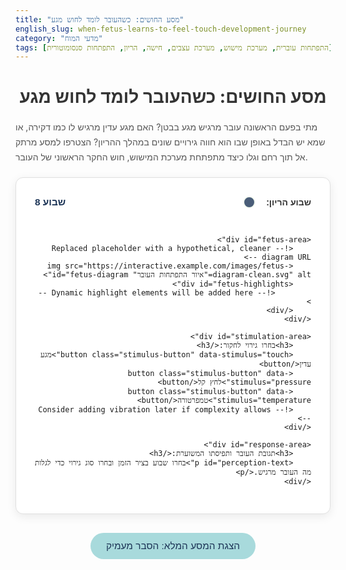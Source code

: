 ```yaml
---
title: "מסע החושים: כשהעובר לומד לחוש מגע"
english_slug: when-fetus-learns-to-feel-touch-development-journey
category: "מדעי המוח"
tags: [התפתחות עוברית, מערכת מישוש, מערכת עצבים, חישה, הריון, התפתחות סנסומוטורית]
---
```

<h1>מסע החושים: כשהעובר לומד לחוש מגע</h1>

<p>מתי בפעם הראשונה עובר מרגיש מגע בבטן? האם מגע עדין מרגיש לו כמו דקירה, או שמא יש הבדל באופן שבו הוא חווה גירויים שונים במהלך ההריון? הצטרפו למסע מרתק אל תוך רחם וגלו כיצד מתפתחת מערכת המישוש, חוש החקר הראשוני של העובר.</p>

<div id="app-container">
    <div id="timeline-area">
        <label for="week-slider">שבוע הריון:</label>
        <input type="range" id="week-slider" min="8" max="40" value="8">
        <span id="current-week">שבוע 8</span>
    </div>

    <div id="fetus-area">
        <!-- Replaced placeholder with a hypothetical, cleaner diagram URL -->
        <img src="https://interactive.example.com/images/fetus-diagram-clean.svg" alt="איור התפתחות העובר" id="fetus-diagram">
        <div id="fetus-highlights">
            <!-- Dynamic highlight elements will be added here -->
        </div>
    </div>

    <div id="stimulation-area">
        <h3>בחרו גירוי לחקור:</h3>
        <button class="stimulus-button" data-stimulus="touch">מגע עדין</button>
        <button class="stimulus-button" data-stimulus="pressure">לחץ קל</button>
        <button class="stimulus-button" data-stimulus="temperature">טמפרטורה</button>
        <!-- Consider adding vibration later if complexity allows -->
    </div>

    <div id="response-area">
        <h3>תגובת העובר ותפיסתו המשוערת:</h3>
        <p id="perception-text">בחרו שבוע בציר הזמן ובחרו סוג גירוי כדי לגלות מה העובר מרגיש.</p>
    </div>
</div>

<style>
    /* CSS styles for the interactive component */
    #app-container {
        direction: rtl;
        font-family: 'Arial', sans-serif; /* Use a common system font stack */
        display: flex;
        flex-direction: column;
        align-items: center;
        gap: 30px; /* Increased gap for better spacing */
        padding: 30px; /* More padding */
        border: 1px solid #e0e0e0; /* Lighter border */
        border-radius: 12px; /* More rounded corners */
        background-color: #ffffff; /* Clean white background */
        box-shadow: 0 4px 15px rgba(0, 0, 0, 0.08); /* Subtle shadow */
        max-width: 700px; /* Limit max width */
        margin: 20px auto; /* Center the container */
    }

    h1 {
        text-align: center;
        color: #333; /* Darker heading color */
        margin-bottom: 20px;
    }

    p {
        color: #555;
        line-height: 1.7;
    }

    #timeline-area {
        width: 100%;
        max-width: 600px;
        text-align: center;
        display: flex; /* Align slider and text */
        align-items: center;
        gap: 15px;
    }

    #timeline-area label {
        font-weight: bold;
        color: #333;
        flex-shrink: 0; /* Prevent label from shrinking */
    }

    #week-slider {
        flex-grow: 1; /* Slider takes available space */
        -webkit-appearance: none; /* Remove default styling */
        appearance: none;
        height: 8px;
        background: linear-gradient to right, #a8dadc, #457b9d; /* Gradient track */
        outline: none;
        opacity: 0.8;
        transition: opacity .2s;
        border-radius: 4px;
    }

    #week-slider:hover {
        opacity: 1;
    }

    #week-slider::-webkit-slider-thumb {
        -webkit-appearance: none;
        appearance: none;
        width: 20px;
        height: 20px;
        background: #1d3557; /* Darker thumb color */
        border: 2px solid #f1faee;
        border-radius: 50%;
        cursor: pointer;
        transition: background-color 0.3s ease, transform 0.2s ease;
    }

     #week-slider::-webkit-slider-thumb:hover {
        background-color: #457b9d;
        transform: scale(1.1);
     }

    #week-slider::-moz-range-thumb {
        width: 20px;
        height: 20px;
        background: #1d3557;
        border: 2px solid #f1faee;
        border-radius: 50%;
        cursor: pointer;
        transition: background-color 0.3s ease, transform 0.2s ease;
    }

    #week-slider::-moz-range-thumb:hover {
        background-color: #457b9d;
        transform: scale(1.1);
    }


    #current-week {
        font-weight: bold;
        color: #1d3557; /* Dark blue */
        font-size: 1.1em;
        min-width: 80px; /* Reserve space to prevent layout shifts */
        text-align: left;
    }

    #fetus-area {
        position: relative;
        width: 250px; /* Keep initial size, can adjust if diagram changes */
        height: 400px;
        display: flex; /* Center the image */
        justify-content: center;
        align-items: center;
        background-color: #a8dadc; /* Simulate amniotic fluid background */
        border-radius: 8px;
        overflow: hidden; /* Hide highlight overflow */
    }

    #fetus-diagram {
        display: block;
        width: 95%; /* Make it slightly smaller than container */
        height: 95%;
        object-fit: contain; /* Ensure image fits without distortion */
        transition: filter 0.5s ease; /* Smooth transition for filter */
    }

    #fetus-highlights {
        position: absolute;
        top: 0;
        left: 0;
        width: 100%;
        height: 100%;
        pointer-events: none; /* Don't interfere with mouse events */
        overflow: hidden;
    }

    /* Styles for dynamically created highlight elements */
    .highlight {
        position: absolute;
        background-color: rgba(241, 250, 238, 0.6); /* Light color base for highlights */
        border-radius: 50%; /* Default to circular highlights */
        opacity: 0; /* Start hidden */
        transition: opacity 0.5s ease, background-color 0.5s ease, transform 0.5s ease;
        transform: scale(0.8); /* Start slightly smaller */
    }

    .highlight.active {
        opacity: 1;
        transform: scale(1);
    }

    /* Stimulus specific colors for highlights */
    .highlight.touch { background-color: rgba(168, 218, 220, 0.7); } /* Soft blue-green */
    .highlight.pressure { background-color: rgba(69, 123, 157, 0.7); } /* Muted blue */
    .highlight.temperature { background-color: rgba(230, 57, 70, 0.7); } /* Soft red */

    /* Optional: pulsing animation for active highlight */
    .highlight.pulse {
        animation: pulse-animation 1.5s infinite alternate;
    }

    @keyframes pulse-animation {
        from { opacity: 0.7; transform: scale(1); }
        to { opacity: 1; transform: scale(1.05); }
    }


    #stimulation-area {
        text-align: center;
        width: 100%;
    }

    #stimulation-area h3 {
         color: #333;
         margin-bottom: 15px;
    }

    .stimulus-button {
        padding: 12px 20px; /* Larger buttons */
        margin: 5px;
        border: none; /* No border */
        border-radius: 25px; /* Pill shape */
        background-color: #457b9d; /* Muted blue */
        color: white;
        cursor: pointer;
        font-size: 1em;
        transition: background-color 0.3s ease, transform 0.1s ease;
        min-width: 100px; /* Ensure consistent width */
    }

    .stimulus-button:hover {
        background-color: #1d3557; /* Darker blue on hover */
    }

    .stimulus-button:active {
         transform: scale(0.98); /* Slight press effect */
    }

    .stimulus-button.active {
        background-color: #e63946; /* Accent color when active */
        font-weight: bold;
        box-shadow: 0 2px 8px rgba(0, 0, 0, 0.2);
    }

    #response-area {
        width: 100%;
        max-width: 600px;
        padding: 20px;
        border: 1px solid #ccc;
        border-radius: 8px;
        background-color: #f1faee; /* Very light green background */
        min-height: 100px; /* Ensure enough space for text */
        display: flex;
        flex-direction: column;
        justify-content: center; /* Center text vertically */
    }

    #response-area h3 {
        margin-top: 0;
        color: #333;
        text-align: center;
        margin-bottom: 10px;
    }

    #perception-text {
        text-align: center;
        color: #1d3557; /* Dark blue text */
        font-size: 1.1em;
    }


    /* Styles for the Explanation section */
    #show-explanation-button {
        display: block;
        margin: 30px auto; /* More space above/below */
        padding: 12px 25px;
        font-size: 1.1em;
        cursor: pointer;
        border: none;
        border-radius: 25px; /* Pill shape */
        background-color: #a8dadc; /* Soft blue-green */
        color: #1d3557; /* Dark blue text */
        transition: background-color 0.3s ease, transform 0.1s ease;
    }

    #show-explanation-button:hover {
        background-color: #457b9d;
        color: white;
    }
     #show-explanation-button:active {
         transform: scale(0.98);
    }


    #explanation {
        display: none; /* Hidden by default */
        margin-top: 20px;
        padding: 25px;
        border: 1px solid #e0e0e0;
        border-radius: 12px;
        background-color: #f9f9f9; /* Light grey background */
        direction: rtl;
        font-family: 'Arial', sans-serif;
        line-height: 1.8;
        color: #333;
    }

    #explanation h2, #explanation h3 {
        color: #1d3557; /* Dark blue headings */
        margin-top: 20px;
        margin-bottom: 12px;
    }

    #explanation p {
        margin-bottom: 15px;
        color: #555;
    }

    #explanation ul {
        margin-bottom: 15px;
        padding-right: 20px; /* Add padding for list bullets */
    }

     #explanation ul li {
         margin-bottom: 8px;
     }

</style>

<button id="show-explanation-button">הצגת המסע המלא: הסבר מעמיק</button>

<div id="explanation">
    <h2>מסע החושים: התפתחות מערכת המישוש בעובר</h2>

    <p>מערכת המישוש, הידועה גם כמערכת הסומטוסנסורית, היא מחלוצות החישה של העובר ואבן יסוד קריטית להתפתחותו. היא מאפשרת לו לא רק לחוש את סביבתו הפנימית והחיצונית (המוגבלת כרגע לרחם), אלא גם לבנות תפיסה של גופו, לפתח תנועה וללמוד. היכולת המופלאה לחוש מגע עדין, לחץ, שינויי טמפרטורה ואף כאב מתפתחת במסע הדרגתי ומרתק במהלך ההריון.</p>

    <h3>נקודת ההתחלה: ניצני הרגישות הראשונים</h3>
    <p>הסימנים הראשונים לרגישות למגע מופיעים מוקדם מאוד. כבר בשבוע 8, אזור הפה והשפתיים הוא הראשון שמגיב במעין רפלקס ראשוני למגע. מכאן, הרגישות מתפשטת במהירות: תחילה לחלקים נוספים בפנים, ולאחר מכן לידיים, לרגליים ולבסוף, מכסה את כל גופו הזעיר של העובר.</p>

    <h3>בניית מפת החושים: התפתחות קולטני המישוש בעור</h3>
    <p>העור, האיבר הגדול ביותר בגוף, הופך למעבדה חושית של ממש בזכות התפתחות מגוון עצום של קולטנים (רצפטורים) ייעודיים:</p>
    <ul>
        <li><strong>מכאנורצפטורים:</strong> אלו הם החיישנים הראשונים שמגיבים לכוחות מכאניים – מגע, לחץ, רטט ואף מתיחה. קולטנים שונים (כמו מייסנר, פאצ'יני, מרקל, רפיני) נוצרים בקצב משתנה, בשכבות עור שונות, והתפתחותם נמשכת גם לאחר הלידה.</li>
        <li><strong>תרמורצפטורים:</strong> קולטים שינויים בטמפרטורה (חום וקור). פעילותם מתגברת בשלבים מאוחרים יותר של ההריון ומאפשרת לעובר לחוש בשינויים בסביבת מי השפיר.</li>
        <li><strong>נוציספטורים (קולטני כאב):</strong> אלו הם קצוות עצב חופשיים המזהים גירויים שעלולים לגרום נזק לרקמה. היכולת לחוש כאב כתחושה מובחנת היא נושא מורכב, אך המסלולים העצביים הבסיסיים הקשורים בתגובה לכאב מתפתחים מוקדם יחסית.</li>
    </ul>

    <h3>סלילת הדרכים העצביות: התפתחות סיבים ומסלולים</h3>
    <p>המידע הנקלט בקולטנים בעור מועבר דרך סיבי עצב תחושתיים אל חוט השדרה ומשם במעלה למוח. זהו תהליך מורכב הכולל צמיחה ענפה של סיבי עצב (עצבוב) לכל פינות הגוף, ובמקביל בניית מסלולים עצביים מרכזיים:</p>
    <ul>
        <li><strong>גזע המוח:</strong> כאן מתבצע עיבוד ראשוני ומתפתחות תגובות רפלקסיביות אוטומטיות.</li>
        <li><strong>תלמוס:</strong> תחנת ממסר מרכזית וחיונית לתפיסה ראשונית של תחושות לפני הגעתן לאזורים הגבוהים במוח. מתפתח מוקדם ופעיל כבר בשלבים אמצעיים של ההריון.</li>
        <li><strong>קורטקס סומטוסנסורי:</strong> אזור מיוחד בקליפת המוח האחראי על העיבוד המתוחכם ביותר: זיהוי מדויק של מיקום המגע, הבדלה בין סוגי גירויים, ואינטגרציה של מידע תחושתי מורכב. אזור זה מבשיל באופן משמעותי לקראת סוף ההריון ולאחר הלידה, ומאפשר תפיסה מודעת ומובחנת יותר.</li>
    </ul>
    <p>ההתפתחות ההדרגתית של מסלולים אלו היא שמעצבת את האופן שבו העובר מגיב - מרפלקסים פשוטים לתפיסה מורכבת.</p>

    <h3>שינויים בתפיסת מגע: ממגע עמום לחישה מובחנת</h3>
    <p>האופן שבו עובר תופס ומגיב למגע משתנה דרמטית:</p>
    <ul>
        <li><strong>שבועות מוקדמים (עד שבוע 20):</strong> התגובה היא בעיקר רפלקסיבית, מקומית ואוטומטית. ייתכן שיש תחושה בסיסית מאוד, אך סביר להניח שהיא עמומה, לא מובחנת ובוודאי לא מלווה בתפיסה מודעת כמו אצל מבוגר.</li>
        <li><strong>שבועות אמצעיים (שבוע 20-30):</strong> עם התפתחות המסלולים המגיעים למוח (ובעיקר לתלמוס), התגובות הופכות מורכבות יותר. יש רגישות גוברת ללחץ, והעובר מגיב בתנועה ברורה יותר למגע, במיוחד באזורים המפותחים כמו פנים וידיים.</li>
        <li><strong>שבועות מאוחרים (משבוע 30 ואילך):</strong> התפתחות הקורטקס הסומטוסנסורי מאפשרת עיבוד עמוק יותר. העובר יכול להבדיל טוב יותר בין סוגי מגע שונים, לזהות מיקום מדויק יחסית, לחוש טמפרטורה, וייתכן שאף לחוות כאב ברמה כלשהי (אם כי חווית הכאב המודעת של מבוגר עדיין אינה קיימת).</li>
    </ul>

    <h3>מגע עצמי וחקירת הסביבה: תנועה ככלי חישה</h3>
    <p>בעיטות, מציצת אגודל, נגיעה בפנים או בדפנות הרחם - תנועות אלו אינן סתם "התפרעויות". הן מהוות מנוע קריטי להתפתחות חוש המישוש ומודעות הגוף. כל מגע עצמי או מגע עם סביבת הרחם שולח פידבק תחושתי למוח, ומסייע לו "למפות" את הגוף ולבנות את התפיסה הפנימית שלו. אינטראקציה בלתי פוסקת זו בין תנועה לחישה היא ליבת ההתפתחות הסנסומוטורית התקינה.</p>

    <h3>סיכום</h3>
    <p>מסע התפתחות מערכת המישוש הוא עדות מדהימה למורכבות החיים המתהווים ברחם. מריפלקסים פשוטים וקולטנים בודדים ועד למערכת משוכללת המסוגלת לעבד מגוון תחושות מורכבות – חוש המישוש מאפשר לעובר לחקור את גופו ואת עולמו עוד לפני שהוא נולד, ומכין אותו לחוויה המלאה של החיים מחוץ לרחם.</p>
</div>

<script>
    // JavaScript for the interactive component
    const weekSlider = document.getElementById('week-slider');
    const currentWeekSpan = document.getElementById('current-week');
    const stimulusButtons = document.querySelectorAll('.stimulus-button');
    const perceptionText = document.getElementById('perception-text');
    const fetusDiagram = document.getElementById('fetus-diagram');
    const fetusHighlightsArea = document.getElementById('fetus-highlights');
    const showExplanationButton = document.getElementById('show-explanation-button');
    const explanationDiv = document.getElementById('explanation');

    let currentWeek = parseInt(weekSlider.value);
    let activeStimulus = null; // 'touch', 'pressure', 'temperature'

    // --- Data Simulation based on general timeline ---
    // This is a simplified model for visualization purposes
    const sensitivityTimeline = {
        8: ['mouth_lips'], // Start around mouth
        10: ['face', 'palms_soles'], // Face, palms, soles become sensitive
        12: ['limbs'], // Arms and legs
        14: ['trunk'], // Torso
        18: ['entire_body_basic'], // Basic sensitivity everywhere
        25: ['entire_body_enhanced'], // Enhanced sensitivity and differentiation
        30: ['entire_body_refined'] // More refined perception and processing
    };

     // Estimated relative positions for highlight areas within fetus-area (as percentages)
     // These need to be adjusted based on the actual fetus diagram used.
     const highlightPositions = {
        'mouth_lips': { top: 75, left: 48, width: 8, height: 4, radius: '50%' },
        'face': { top: 65, left: 45, width: 20, height: 15, radius: '50% / 40%' },
        'palms_soles': [
            { top: 55, left: 25, width: 8, height: 8, radius: '50%' }, // Left hand (example position)
            { top: 55, left: 67, width: 8, height: 8, radius: '50%' }, // Right hand (example position)
            { top: 88, left: 35, width: 10, height: 5, radius: '50%' }, // Left foot (example position)
            { top: 88, left: 55, width: 10, height: 5, radius: '50%' }  // Right foot (example position)
        ],
        'limbs': [
             { top: 40, left: 15, width: 15, height: 50, radius: '20px' }, // Left arm/leg area
             { top: 40, left: 70, width: 15, height: 50, radius: '20px' }  // Right arm/leg area
        ],
        'trunk': { top: 30, left: 30, width: 40, height: 40, radius: '30% / 40%' }, // Torso area
        'entire_body_basic': { top: 10, left: 10, width: 80, height: 90, radius: '50px' }, // General full body area
        'entire_body_enhanced': { top: 10, left: 10, width: 80, height: 90, radius: '50px' }, // General full body area
        'entire_body_refined': { top: 10, left: 10, width: 80, height: 90, radius: '50px' } // General full body area
     };


    const stimulusPerception = {
        // Week ranges (inclusive) -> Stimulus type -> Perception description
        '8-14': {
            'default': 'בשבוע זה, רגישות מתחילה להתפתח. בחרו גירוי לראות תגובה משוערת.',
            'touch': 'מגע קל באזורים הרגישים (כרגע רק סביב הפה) עשוי לעורר רפלקס פשוט או תנועה מקומית. זו כנראה לא תחושה מודעת, אלא תגובה בסיסית.',
            'pressure': 'ייתכן שינוי קל בתנועה בתגובה ללחץ משמעותי מאוד, אבל אין תפיסה מובחנת של לחץ. המערכת החושית עדיין בסיסית.',
            'temperature': 'לא צפויה תגובה או תפיסה לשינויי טמפרטורה במי השפיר בשלב זה.'
        },
        '15-24': {
             'default': 'רגישות העובר מתפשטת ומתפתחת. בחרו גירוי לראות כיצד הוא עשוי להגיב.',
            'touch': 'רגישות למגע עולה משמעותית, במיוחד בפנים, בידיים וברגליים. מגע עשוי לעורר תנועות מורכבות יותר וחקירה של הגוף עצמו.',
            'pressure': 'רגישות ללחץ הולכת וגוברת. לחץ על דפנות הרחם עשוי לעורר תגובה ברורה יותר, ייתכן גם שינויים בקצב הלב. העובר מתחיל לחוש גבולות.',
            'temperature': 'ייתכן שינוי מסוים בתגובה פיזיולוגית לשינויי טמפרטורה חדים, אך תפיסה מודעת של חום/קור מוגבלת.'
        },
        '25-40': {
            'default': 'מערכת המישוש מפותחת מאוד. גלו את טווח התחושות האפשרי.',
            'touch': 'תפיסת מגע עדינה ומדויקת יותר. העובר מסוגל להבדיל טוב יותר בין סוגי מגע ומיקומים. מגע הוא דרך מרכזית לחקור את העולם הפנימי שלו.',
            'pressure': 'רגישות טובה ללחץ מאפשרת לעובר לחוש את המנח שלו ברחם ואף לדחוף כנגד דפנות. לחץ הוא חלק מחוויית העולם שלו.',
            'temperature': 'ייתכן שוני בתגובה לתנאי טמפרטורה במי השפיר. יש יכולת כלשהי לחוש חום או קור.'
        }
    };

    function getStimulusColorClass(stimulus) {
        switch(stimulus) {
            case 'touch': return 'touch';
            case 'pressure': return 'pressure';
            case 'temperature': return 'temperature';
            default: return '';
        }
    }

    function updateFetusVisualization(week, stimulus) {
        // Clear previous highlights
        fetusHighlightsArea.innerHTML = '';
        fetusDiagram.style.filter = 'none'; // Reset filter
        fetusDiagram.style.outline = 'none'; // Reset outline

        let sensitiveAreas = [];
        for (let w = 8; w <= week; w++) {
            if (sensitivityTimeline[w]) {
                 // In a real app, you'd merge or prioritize based on progression
                 // For this simulation, just add all areas that became sensitive by this week
                 sensitivityTimeline[w].forEach(area => {
                     if (!sensitiveAreas.includes(area)) {
                         sensitiveAreas.push(area);
                     }
                 });
            }
        }

        // Determine the highest level of "entire_body" sensitivity reached
        let entireBodySensitivity = null;
        if (week >= 30) entireBodySensitivity = 'entire_body_refined';
        else if (week >= 25) entireBodySensitivity = 'entire_body_enhanced';
        else if (week >= 18) entireBodySensitivity = 'entire_body_basic';

        // If any entire body sensitivity is reached, just highlight the whole body representation
        if (entireBodySensitivity && highlightPositions[entireBodySensitivity]) {
             const entireBodyPos = highlightPositions[entireBodySensitivity];
             const div = document.createElement('div');
             div.classList.add('highlight', 'active', 'pulse', getStimulusColorClass(stimulus));
             div.style.cssText = `
                 top: ${entireBodyPos.top}%;
                 left: ${entireBodyPos.left}%;
                 width: ${entireBodyPos.width}%;
                 height: ${entireBodyPos.height}%;
                 border-radius: ${entireBodyPos.radius};
             `;
             fetusHighlightsArea.appendChild(div);

        } else {
             // Otherwise, add specific area highlights for areas sensitive up to this week
             sensitiveAreas.forEach(areaKey => {
                 if (highlightPositions[areaKey]) {
                     const positions = Array.isArray(highlightPositions[areaKey]) ? highlightPositions[areaKey] : [highlightPositions[areaKey]];

                     positions.forEach(pos => {
                          const div = document.createElement('div');
                          div.classList.add('highlight', 'active', getStimulusColorClass(stimulus));
                          // Add pulse only if a stimulus is selected
                          if (stimulus) {
                              div.classList.add('pulse');
                          }
                          div.style.cssText = `
                              top: ${pos.top}%;
                              left: ${pos.left}%;
                              width: ${pos.width}%;
                              height: ${pos.height}%;
                              border-radius: ${pos.radius || '50%'}; /* Default to 50% if not specified */
                              transform: scale(1); /* Ensure initial scale is correct */
                              opacity: 1; /* Ensure initial opacity is correct */
                          `;
                          fetusHighlightsArea.appendChild(div);
                     });
                 }
             });
        }


        // Update text description after visualization
        updatePerceptionText(week, stimulus, sensitiveAreas);
    }

    function updatePerceptionText(week, stimulus, sensitiveAreas) {
        let perceptionKey = null;

        if (week >= 25) {
            perceptionKey = '25-40';
        } else if (week >= 15) {
            perceptionKey = '15-24';
        } else {
            perceptionKey = '8-14';
        }

        let description = '';
        if (stimulus && stimulusPerception[perceptionKey] && stimulusPerception[perceptionKey][stimulus]) {
             description = stimulusPerception[perceptionKey][stimulus];
        } else {
             // Fallback or default message
             description = stimulusPerception[perceptionKey]['default'] || 'בחרו שבוע וגירוי כדי לגלות כיצד העובר חווה מגע.';
        }

         perceptionText.textContent = description;
    }


    // Event Listeners
    weekSlider.addEventListener('input', (event) => {
        currentWeek = parseInt(event.target.value);
        currentWeekSpan.textContent = `שבוע ${currentWeek}`;
        updateFetusVisualization(currentWeek, activeStimulus);
    });

    stimulusButtons.forEach(button => {
        button.addEventListener('click', () => {
            const stimulusType = button.getAttribute('data-stimulus');

            // Remove active from all buttons
            stimulusButtons.forEach(btn => btn.classList.remove('active'));

            // If the clicked button was already active, deactivate it
            if (activeStimulus === stimulusType) {
                activeStimulus = null;
            } else {
                // Activate the clicked button
                button.classList.add('active');
                activeStimulus = stimulusType;
            }

            // Update visualization and text based on the new state
            updateFetusVisualization(currentWeek, activeStimulus);
        });
    });

    showExplanationButton.addEventListener('click', () => {
        const isHidden = explanationDiv.style.display === 'none' || explanationDiv.style.display === '';
        explanationDiv.style.display = isHidden ? 'block' : 'none';
        showExplanationButton.textContent = isHidden ? 'הסתר הסבר מעמיק' : 'הצגת המסע המלא: הסבר מעמיק'; // Toggle button text
    });

    // Initial update on page load
    updateFetusVisualization(currentWeek, activeStimulus);

</script>
```